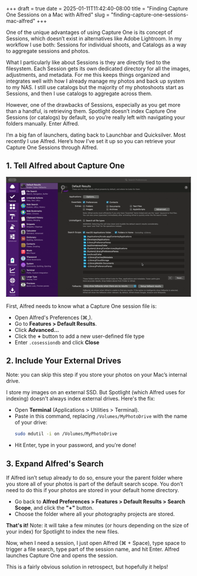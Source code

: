+++ 
draft = true
date = 2025-01-11T11:42:40-08:00
title = "Finding Capture One Sessions on a Mac with Alfred"
slug = "finding-capture-one-sessions-mac-alfred" 
+++

One of the unique advantages of using Capture One is its concept of Sessions, which doesn’t exist in alternatives like Adobe Lightroom. In my workflow I use both: Sessions for individual shoots, and Catalogs as a way to aggregate sessions and photos.

What I particularly like about Sessions is they are directly tied to the filesystem. Each Session gets its own dedicated directory for all the images, adjustments, and metadata. For me this keeps things organized and integrates well with how I already manage my photos and back up system to my NAS. I still use catalogs but the majority of my photoshoots start as Sessions, and then I use catalogs to aggregate across them.

However, one of the drawbacks of Sessions, especially as you get more than a handful, is retrieving them. Spotlight doesn’t index Capture One Sessions (or catalogs) by default, so you’re really left with navigating your folders manually. Enter Alfred.

I’m a big fan of launchers, dating back to Launchbar and Quicksilver. Most recently I use Alfred. Here’s how I’ve set it up so you can retrieve your Capture One Sessions through Alfred.

## 1. Tell Alfred about Capture One

![Alfred Preferences: Adding .cosessionsdb](alfred-preferences.gif)

First, Alfred needs to know what a Capture One session file is:

- Open Alfred's Preferences (⌘,).
- Go to **Features > Default Results**.
- Click **Advanced…**
- Click the **+** button to add a new user-defined file type
- Enter `.cosessiondb` and click **Close**

## 2. Include Your External Drives

Note: you can skip this step if you store your photos on your Mac’s internal drive.

I store my images on an external SSD. But Spotlight (which Alfred uses for indexing) doesn't always index external drives. Here's the fix:

- Open **Terminal** (Applications > Utilities > Terminal).
- Paste in this command, replacing `/Volumes/MyPhotoDrive` with the name of your drive:
  ```bash
  sudo mdutil -i on /Volumes/MyPhotoDrive
  ```
- Hit Enter, type in your password, and you're done!

## 3. Expand Alfred's Search

If Alfred isn’t setup already to do so, ensure your the parent folder where you store all of your photos is part of the default search scope. You don’t need to do this if your photos are stored in your default home directory.

- Go back to **Alfred Preferences > Features > Default Results > Search Scope**, and click the **"+"** button.
- Choose the folder where all your photography projects are stored.

**That's it!** Note: it will take a few minutes (or hours depending on the size of your index) for Spotlight to index the new files.

Now, when I need a session, I just open Alfred (⌘ + Space), type space to trigger a file search, type part of the session name, and hit Enter. Alfred launches Capture One and opens the session.

This is a fairly obvious solution in retrospect, but hopefully it helps!

